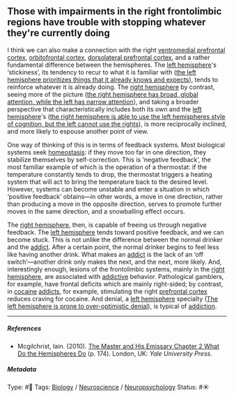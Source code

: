 ## Those with impairments in the right frontolimbic regions have trouble with stopping whatever they're currently doing

I think we can also make a connection with the right [ventromedial prefrontal cortex](Ventromedial%20prefrontal%20cortex.md), [orbitofrontal cortex](Orbitofrontal%20cortex.md), [dorsolateral prefrontal cortex](Dorsolateral%20prefrontal%20cortex.md), and a rather fundamental difference between the hemispheres. The [left hemisphere](Left%20hemisphere.md)'s ‘stickiness’, its tendency to recur to what it is familiar with ([the left hemisphere prioritizes things that it already knows and expects](The%20left%20hemisphere%20prioritizes%20things%20that%20it%20already%20knows%20and%20expects.md)), tends to reinforce whatever it is already doing. The [right hemisphere](Right%20hemisphere.md) by contrast, seeing more of the picture ([the right hemisphere has broad, global attention, while the left has narrow attention](The%20right%20hemisphere%20has%20broad,%20global%20attention,%20while%20the%20left%20has%20narrow%20attention.md)), and taking a broader perspective that characteristically includes both its own and the [left hemisphere](Left%20hemisphere.md)'s ([the right hemisphere is able to use the left hemispheres style of cognition, but the left cannot use the rights](The%20right%20hemisphere%20is%20able%20to%20use%20the%20left%20hemispheres%20style%20of%20cognition,%20but%20the%20left%20cannot%20use%20the%20rights.md)), is more reciprocally inclined, and more likely to espouse another point of view.

One way of thinking of this is in terms of feedback systems. Most biological systems seek [homeostasis](Homeostasis.md): if they move too far in one direction, they stabilize themselves by self-correction. This is ‘negative feedback’, the most familiar example of which is the operation of a thermostat: if the temperature constantly tends to drop, the thermostat triggers a heating system that will act to bring the temperature back to the desired level. However, systems can become unstable and enter a situation in which ‘positive feedback’ obtains—in other words, a move in one direction, rather than producing a move in the opposite direction, serves to promote further moves in the same direction, and a snowballing effect occurs.

The [right hemisphere](Right%20hemisphere.md), then, is capable of freeing us through negative feedback. The [left hemisphere](Left%20hemisphere.md) tends toward positive feedback, and we can become stuck. This is not unlike the difference between the normal drinker and the [addict](Addiction.md). After a certain point, the normal drinker begins to feel less like having another drink. What makes an [addict](Addiction.md) is the lack of an ‘off switch’—another drink only makes the next, and the next, more likely. And, interestingly enough, lesions of the frontolimbic systems, mainly in the [right hemisphere](Right%20hemisphere.md), are associated with [addictive](Addiction.md) behavior. Pathological gamblers, for example, have frontal deficits which are mainly right-sided; by contrast, in [cocaine](Cocaine.md) [addicts](Addiction.md), for example, stimulating the right [prefrontal cortex](Prefrontal%20cortex.md) reduces craving for cocaine. And denial, a [left hemisphere](Left%20hemisphere.md) specialty ([The left hemisphere is prone to over-optimistic denial](The%20left%20hemisphere%20is%20prone%20to%20over-optimistic%20denial.md)), is typical of [addiction](Addiction.md).

---

##### References

* Mcgilchrist, Iain. (2010). [The Master and His Emissary Chapter 2 What Do the Hemispheres Do](The%20Master%20and%20His%20Emissary%20Chapter%202%20What%20Do%20the%20Hemispheres%20Do.md) (p. 174). London, UK: *Yale University Press*.

##### Metadata

Type: #🔴 
Tags: [Biology]() / [Neuroscience](Neuroscience.md) / [Neuropsychology](Neuropsychology.md) 
Status: #☀️ 
